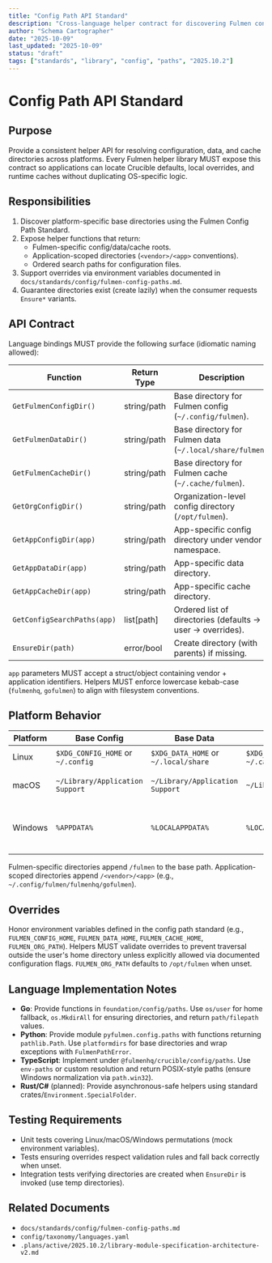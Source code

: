 ```yaml
---
title: "Config Path API Standard"
description: "Cross-language helper contract for discovering Fulmen configuration, data, and cache directories"
author: "Schema Cartographer"
date: "2025-10-09"
last_updated: "2025-10-09"
status: "draft"
tags: ["standards", "library", "config", "paths", "2025.10.2"]
---
```


# Config Path API Standard

## Purpose

Provide a consistent helper API for resolving configuration, data, and cache directories across platforms.
Every Fulmen helper library MUST expose this contract so applications can locate Crucible defaults, local
overrides, and runtime caches without duplicating OS-specific logic.

## Responsibilities

1. Discover platform-specific base directories using the Fulmen Config Path Standard.
2. Expose helper functions that return:
   - Fulmen-specific config/data/cache roots.
   - Application-scoped directories (`<vendor>/<app>` conventions).
   - Ordered search paths for configuration files.
3. Support overrides via environment variables documented in `docs/standards/config/fulmen-config-paths.md`.
4. Guarantee directories exist (create lazily) when the consumer requests `Ensure*` variants.

## API Contract

Language bindings MUST provide the following surface (idiomatic naming allowed):

| Function                    | Return Type | Description                                                |
| --------------------------- | ----------- | ---------------------------------------------------------- |
| `GetFulmenConfigDir()`      | string/path | Base directory for Fulmen config (`~/.config/fulmen`).     |
| `GetFulmenDataDir()`        | string/path | Base directory for Fulmen data (`~/.local/share/fulmen`).  |
| `GetFulmenCacheDir()`       | string/path | Base directory for Fulmen cache (`~/.cache/fulmen`).       |
| `GetOrgConfigDir()`         | string/path | Organization-level config directory (`/opt/fulmen`).       |
| `GetAppConfigDir(app)`      | string/path | App-specific config directory under vendor namespace.      |
| `GetAppDataDir(app)`        | string/path | App-specific data directory.                               |
| `GetAppCacheDir(app)`       | string/path | App-specific cache directory.                              |
| `GetConfigSearchPaths(app)` | list[path]  | Ordered list of directories (defaults → user → overrides). |
| `EnsureDir(path)`           | error/bool  | Create directory (with parents) if missing.                |

`app` parameters MUST accept a struct/object containing vendor + application identifiers. Helpers MUST enforce
lowercase kebab-case (`fulmenhq`, `gofulmen`) to align with filesystem conventions.

## Platform Behavior

| Platform | Base Config                       | Base Data                            | Base Cache                      | Notes                                                                    |
| -------- | --------------------------------- | ------------------------------------ | ------------------------------- | ------------------------------------------------------------------------ |
| Linux    | `$XDG_CONFIG_HOME` or `~/.config` | `$XDG_DATA_HOME` or `~/.local/share` | `$XDG_CACHE_HOME` or `~/.cache` | Respect XDG variables when set.                                          |
| macOS    | `~/Library/Application Support`   | `~/Library/Application Support`      | `~/Library/Caches`              | Config and data share root per Apple guidelines.                         |
| Windows  | `%APPDATA%`                       | `%LOCALAPPDATA%`                     | `%LOCALAPPDATA%/Cache`          | Use `SHGetKnownFolderPath` in Go/C#, `Pathlib` with `APPDATA` in Python. |

Fulmen-specific directories append `/fulmen` to the base path. Application-scoped directories append
`/<vendor>/<app>` (e.g., `~/.config/fulmen/fulmenhq/gofulmen`).

## Overrides

Honor environment variables defined in the config path standard (e.g., `FULMEN_CONFIG_HOME`,
`FULMEN_DATA_HOME`, `FULMEN_CACHE_HOME`, `FULMEN_ORG_PATH`). Helpers MUST validate overrides to prevent traversal outside the
user's home directory unless explicitly allowed via documented configuration flags. `FULMEN_ORG_PATH` defaults to `/opt/fulmen` when unset.

## Language Implementation Notes

- **Go**: Provide functions in `foundation/config/paths`. Use `os/user` for home fallback, `os.MkdirAll` for
  ensuring directories, and return `path/filepath` values.
- **Python**: Provide module `pyfulmen.config.paths` with functions returning `pathlib.Path`. Use `platformdirs`
  for base directories and wrap exceptions with `FulmenPathError`.
- **TypeScript**: Implement under `@fulmenhq/crucible/config/paths`. Use `env-paths` or custom resolution and
  return POSIX-style paths (ensure Windows normalization via `path.win32`).
- **Rust/C#** (planned): Provide asynchronous-safe helpers using standard crates/`Environment.SpecialFolder`.

## Testing Requirements

- Unit tests covering Linux/macOS/Windows permutations (mock environment variables).
- Tests ensuring overrides respect validation rules and fall back correctly when unset.
- Integration tests verifying directories are created when `EnsureDir` is invoked (use temp directories).

## Related Documents

- `docs/standards/config/fulmen-config-paths.md`
- `config/taxonomy/languages.yaml`
- `.plans/active/2025.10.2/library-module-specification-architecture-v2.md`
